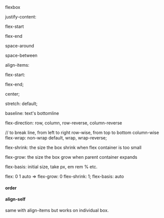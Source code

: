 flexbox

justify-content: 

flex-start

flex-end

space-around

space-between


align-items:

flex-start:

flex-end;

center;

stretch: default;

baseline: text's bottomline

flex-direction: row, column, row-reverse, column-reverse

// to break line, from left to right row-wise, from top to bottom column-wise
flex-wrap: non-wrap default, wrap, wrap-reverse;

flex-shrink: the size the box shrink when flex container is too small

flex-grow: the size the box grow when parent container expands

flex-basis: initial size, take px, em rem % etc.

flex: 0 1 auto => flex-grow: 0 flex-shrink: 1; flex-basis: auto

#### order

####   align-self
same with align-items but works on individual box.
